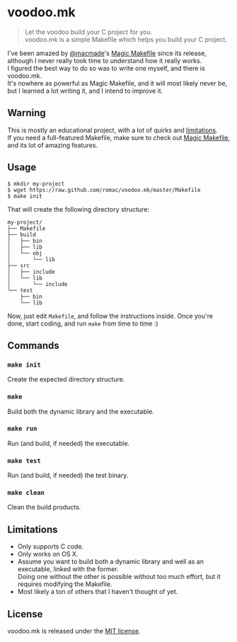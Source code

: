 
# voodoo.mk

> Let the voodoo build your C project for you.  
> voodoo.mk is a simple Makefile which helps you build your C project.

I've been amazed by [@macmade](https://github.com/macmade)'s [Magic Makefile][] since its release, although I never really took time to understand how it really works.  
I figured the best way to do so was to write one myself, and there is voodoo.mk.  
It's nowhere as powerful as Magic Makefile, and it will most likely never be, but I learned a lot writing it, and I intend to improve it.

## Warning

This is mostly an educational project, with a lot of quirks and [limitations](#limitations).  
If you need a full-featured Makefile, make sure to check out [Magic Makefile][], and its lot of amazing features.

[Magic Makefile]: https://github.com/macmade/Magic-Makefile

## Usage

    $ mkdir my-project
    $ wget https://raw.github.com/romac/voodoo.mk/master/Makefile
    $ make init

That will create the following directory structure:

    my-project/
    ├── Makefile
    ├── build
    │   ├── bin
    │   ├── lib
    │   └── obj
    │       └── lib
    ├── src
    │   ├── include
    │   └── lib
    │       └── include
    └── test
        ├── bin
        └── lib

Now, just edit `Makefile`, and follow the instructions inside.
Once you're done, start coding, and run `make` from time to time :)

## Commands

### `make init`
Create the expected directory structure.

### `make`
Build both the dynamic library and the executable.

### `make run`
Run (and build, if needed) the executable.

### `make test`
Run (and build, if needed) the test binary.

### `make clean`
Clean the build products.

## Limitations

- Only supports C code.
- Only works on OS X.
- Assume you want to build both a dynamic library and well as an executable, linked with the former.  
  Doing one without the other is possible without too much effort, but it requires modifying the Makefile.
- Most likely a ton of others that I haven't thought of yet.

## License

voodoo.mk is released under the [MIT license](http://romac.mit-license.org).
